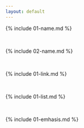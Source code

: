 ```yaml
--- 
layout: default 
--- 
```







{% include 01-name.md %}

<br>

{% include 02-name.md %}

<br>

{% include 01-link.md %}

<br>

{% include 01-list.md %}

<br>

{% include 01-emhasis.md %}

